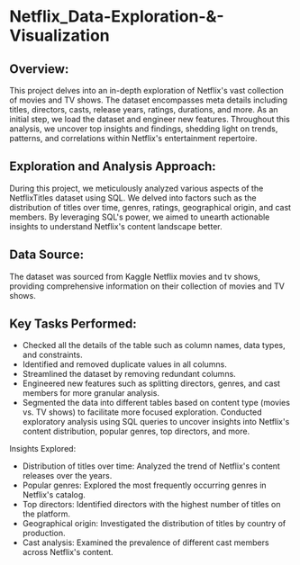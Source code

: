# Netflix_Data-Exploration-&-Visualization

## Overview: 
This project delves into an in-depth exploration of Netflix's vast collection of movies and TV shows. The dataset encompasses meta details including titles, directors, casts, release years, ratings, durations, and more. As an initial step, we load the dataset and engineer new features. Throughout this analysis, we uncover top insights and findings, shedding light on trends, patterns, and correlations within Netflix's entertainment repertoire.

## Exploration and Analysis Approach: 
During this project, we meticulously analyzed various aspects of the NetflixTitles dataset using SQL. We delved into factors such as the distribution of titles over time, genres, ratings, geographical origin, and cast members. By leveraging SQL's power, we aimed to unearth actionable insights to understand Netflix's content landscape better.

## Data Source: 
The dataset was sourced from Kaggle Netflix movies and tv shows, providing comprehensive information on their collection of movies and TV shows.

## Key Tasks Performed:
* Checked all the details of the table such as column names, data types, and constraints.
* Identified and removed duplicate values in all columns.
* Streamlined the dataset by removing redundant columns.
* Engineered new features such as splitting directors, genres, and cast members for more granular analysis.
* Segmented the data into different tables based on content type (movies vs. TV shows) to facilitate more focused exploration.
Conducted exploratory analysis using SQL queries to uncover insights into Netflix's content distribution, popular genres, top directors, and more.

Insights Explored:
* Distribution of titles over time: Analyzed the trend of Netflix's content releases over the years.
* Popular genres: Explored the most frequently occurring genres in Netflix's catalog.
* Top directors: Identified directors with the highest number of titles on the platform.
* Geographical origin: Investigated the distribution of titles by country of production.
* Cast analysis: Examined the prevalence of different cast members across Netflix's content.
